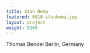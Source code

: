 ```yaml
---
title: Stan Hema
featured: 0010-stanhema.jpg
layout: project
weight: 0160
---
```


Thomas Bendel
Berlin, Germany
